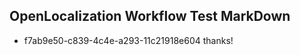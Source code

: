 ## OpenLocalization Workflow Test MarkDown
* f7ab9e50-c839-4c4e-a293-11c21918e604 
thanks!<!--HONumber=Mar16_HO3-->
